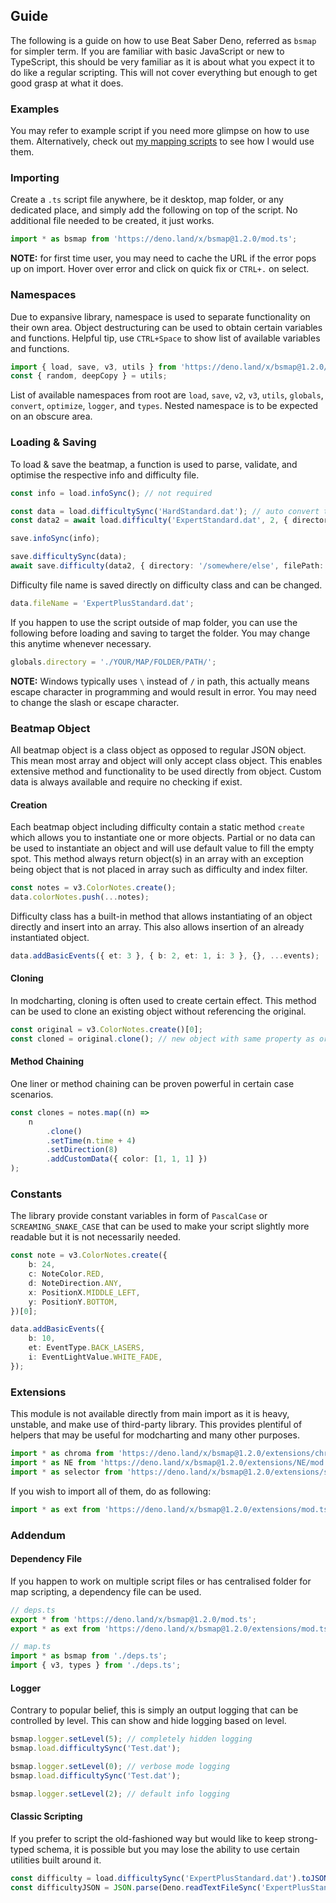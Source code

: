## Guide

The following is a guide on how to use Beat Saber Deno, referred as `bsmap` for simpler term. If you are familiar with basic JavaScript or new to TypeScript, this should be very familiar as it is about what you expect it to do like a regular scripting. This will not cover everything but enough to get good grasp at what it does.

### Examples

You may refer to example script if you need more glimpse on how to use them. Alternatively, check out [my mapping scripts](https://github.com/KivalEvan/BeatSaber-MappingScript) to see how I would use them.

### Importing

Create a `.ts` script file anywhere, be it desktop, map folder, or any dedicated place, and simply add the following on top of the script. No additional file needed to be created, it just works.

```ts
import * as bsmap from 'https://deno.land/x/bsmap@1.2.0/mod.ts';
```

**NOTE:** for first time user, you may need to cache the URL if the error pops up on import. Hover over error and click on quick fix or `CTRL+.` on select.

### Namespaces

Due to expansive library, namespace is used to separate functionality on their own area. Object destructuring can be used to obtain certain variables and functions. Helpful tip, use `CTRL+Space` to show list of available variables and functions.

```ts
import { load, save, v3, utils } from 'https://deno.land/x/bsmap@1.2.0/mod.ts';
const { random, deepCopy } = utils;
```

List of available namespaces from root are `load`, `save`, `v2`, `v3`, `utils`, `globals`, `convert`, `optimize`, `logger`, and `types`. Nested namespace is to be expected on an obscure area.

### Loading & Saving

To load & save the beatmap, a function is used to parse, validate, and optimise the respective info and difficulty file.

```ts
const info = load.infoSync(); // not required

const data = load.difficultySync('HardStandard.dat'); // auto convert to v3
const data2 = await load.difficulty('ExpertStandard.dat', 2, { directory: '/somewhere/else' }); // advanced use, use or convert to v2
```

```ts
save.infoSync(info);

save.difficultySync(data);
await save.difficulty(data2, { directory: '/somewhere/else', filePath: 'overrideName.dat' }); // advanced use
```

Difficulty file name is saved directly on difficulty class and can be changed.

```ts
data.fileName = 'ExpertPlusStandard.dat';
```

If you happen to use the script outside of map folder, you can use the following before loading and saving to target the folder. You may change this anytime whenever necessary.

```ts
globals.directory = './YOUR/MAP/FOLDER/PATH/';
```

**NOTE:** Windows typically uses `\` instead of `/` in path, this actually means escape character in programming and would result in error. You may need to change the slash or escape character.

### Beatmap Object

All beatmap object is a class object as opposed to regular JSON object. This mean most array and object will only accept class object. This enables extensive method and functionality to be used directly from object. Custom data is always available and require no checking if exist.

#### Creation

Each beatmap object including difficulty contain a static method `create` which allows you to instantiate one or more objects. Partial or no data can be used to instantiate an object and will use default value to fill the empty spot. This method always return object(s) in an array with an exception being object that is not placed in array such as difficulty and index filter.

```ts
const notes = v3.ColorNotes.create();
data.colorNotes.push(...notes);
```

Difficulty class has a built-in method that allows instantiating of an object directly and insert into an array. This also allows insertion of an already instantiated object.

```ts
data.addBasicEvents({ et: 3 }, { b: 2, et: 1, i: 3 }, {}, ...events);
```

#### Cloning

In modcharting, cloning is often used to create certain effect. This method can be used to clone an existing object without referencing the original.

```ts
const original = v3.ColorNotes.create()[0];
const cloned = original.clone(); // new object with same property as original
```

#### Method Chaining

One liner or method chaining can be proven powerful in certain case scenarios.

```ts
const clones = notes.map((n) =>
    n
        .clone()
        .setTime(n.time + 4)
        .setDirection(8)
        .addCustomData({ color: [1, 1, 1] })
);
```

### Constants

The library provide constant variables in form of `PascalCase` or `SCREAMING_SNAKE_CASE` that can be used to make your script slightly more readable but it is not necessarily needed.

```ts
const note = v3.ColorNotes.create({
    b: 24,
    c: NoteColor.RED,
    d: NoteDirection.ANY,
    x: PositionX.MIDDLE_LEFT,
    y: PositionY.BOTTOM,
})[0];

data.addBasicEvents({
    b: 10,
    et: EventType.BACK_LASERS,
    i: EventLightValue.WHITE_FADE,
});
```

### Extensions

This module is not available directly from main import as it is heavy, unstable, and make use of third-party library. This provides plentiful of helpers that may be useful for modcharting and many other purposes.

```ts
import * as chroma from 'https://deno.land/x/bsmap@1.2.0/extensions/chroma/mod.ts';
import * as NE from 'https://deno.land/x/bsmap@1.2.0/extensions/NE/mod.ts';
import * as selector from 'https://deno.land/x/bsmap@1.2.0/extensions/selector/mod.ts';
```

If you wish to import all of them, do as following:

```ts
import * as ext from 'https://deno.land/x/bsmap@1.2.0/extensions/mod.ts';
```

### Addendum

#### Dependency File

If you happen to work on multiple script files or has centralised folder for map scripting, a dependency file can be used.

```ts
// deps.ts
export * from 'https://deno.land/x/bsmap@1.2.0/mod.ts';
export * as ext from 'https://deno.land/x/bsmap@1.2.0/extensions/mod.ts';
```

```ts
// map.ts
import * as bsmap from './deps.ts';
import { v3, types } from './deps.ts';
```

#### Logger

Contrary to popular belief, this is simply an output logging that can be controlled by level. This can show and hide logging based on level.

```ts
bsmap.logger.setLevel(5); // completely hidden logging
bsmap.load.difficultySync('Test.dat');

bsmap.logger.setLevel(0); // verbose mode logging
bsmap.load.difficultySync('Test.dat');

bsmap.logger.setLevel(2); // default info logging
```

#### Classic Scripting

If you prefer to script the old-fashioned way but would like to keep strong-typed schema, it is possible but you may lose the ability to use certain utilities built around it.

```ts
const difficulty = load.difficultySync('ExpertPlusStandard.dat').toJSON();
const difficultyJSON = JSON.parse(Deno.readTextFileSync('ExpertPlusStandard.dat')) as types.v3.IDifficulty; // unsafe
```
